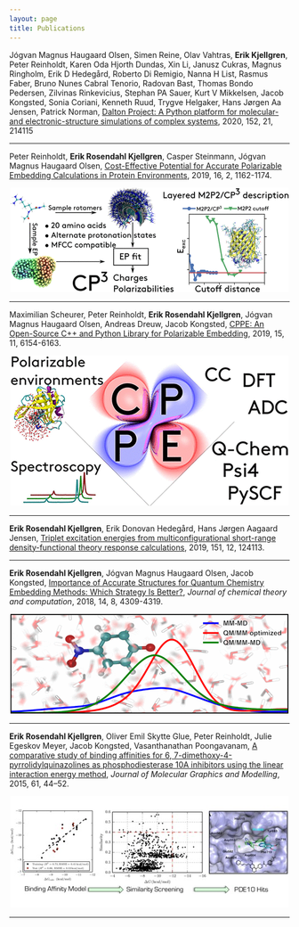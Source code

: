 ```yaml
---
layout: page
title: Publications
---
```


Jógvan Magnus Haugaard Olsen, Simen Reine, Olav Vahtras, **Erik Kjellgren**, Peter Reinholdt, Karen Oda Hjorth Dundas, Xin Li, Janusz Cukras, Magnus Ringholm, Erik D Hedegård, Roberto Di Remigio, Nanna H List, Rasmus Faber, Bruno Nunes Cabral Tenorio, Radovan Bast, Thomas Bondo Pedersen, Zilvinas Rinkevicius, Stephan PA Sauer, Kurt V Mikkelsen, Jacob Kongsted, Sonia Coriani, Kenneth Ruud, Trygve Helgaker, Hans Jørgen Aa Jensen, Patrick Norman, [Dalton Project: A Python platform for molecular-and electronic-structure simulations of complex systems](https://aip.scitation.org/doi/full/10.1063/1.5144298), 2020, 152, 21, 214115

---

Peter Reinholdt, **Erik Rosendahl Kjellgren**, Casper Steinmann, Jógvan Magnus Haugaard Olsen, [Cost-Effective Potential for Accurate Polarizable Embedding Calculations in Protein Environments](https://pubs.acs.org/doi/abs/10.1021/acs.jctc.9b00616), 2019, 16, 2, 1162-1174.

<p align="center">
  <img src="/assets/figures/ct9b00616_0001.gif"/>
</p>

---

Maximilian Scheurer, Peter Reinholdt, **Erik Rosendahl Kjellgren**, Jógvan Magnus Haugaard Olsen, Andreas Dreuw, Jacob Kongsted, [CPPE: An Open-Source C++ and Python Library for Polarizable Embedding](), 2019, 15, 11, 6154-6163.

<p align="center">
  <img src="/assets/figures/ct9b00758_0011.gif"/>
</p>

---

**Erik Rosendahl Kjellgren**, Erik Donovan Hedegård, Hans Jørgen Aagaard Jensen, [Triplet excitation energies from multiconfigurational short-range density-functional theory response calculations](https://aip.scitation.org/doi/abs/10.1063/1.5119312), 2019, 151, 12, 124113.

---

**Erik Rosendahl Kjellgren**, Jógvan Magnus Haugaard Olsen, Jacob Kongsted, [Importance of Accurate Structures for Quantum Chemistry Embedding Methods: Which Strategy Is Better?](https://pubs.acs.org/doi/abs/10.1021/acs.jctc.8b00202), *Journal of chemical theory and computation*, 2018, 14, 8, 4309-4319.

<p align="center">
  <img src="/assets/figures/ct-2018-002022_0008.gif"/>
</p>

---

**Erik Rosendahl Kjellgren**, Oliver Emil Skytte Glue, Peter Reinholdt, Julie Egeskov Meyer, Jacob Kongsted, Vasanthanathan Poongavanam, [A comparative study of binding affinities for 6, 7-dimethoxy-4-pyrrolidylquinazolines as phosphodiesterase 10A inhibitors using the linear interaction energy method](https://www.sciencedirect.com/science/article/abs/pii/S1093326315300140), *Journal of Molecular Graphics and Modelling*, 2015, 61, 44–52.

<p align="center">
  <img src="/assets/figures/1-s2.0-S1093326315300140-fx1.jpg"/>
</p>

---